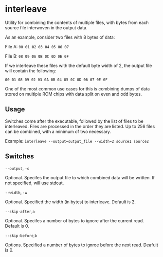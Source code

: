 # interleave
Utility for combining the contents of multiple files, with bytes from each source file interwoven in the output data.

As an example, consider two files with 8 bytes of data:

File A: `00 01 02 03 04 05 06 07`

File B: `08 09 0A 0B 0C 0D 0E 0F`

If we interleave these files with the default byte width of 2, the output file will contain the following:

`00 01 08 09 02 03 0A 0B 04 05 0C 0D 06 07 0E 0F`

One of the most common use cases for this is combining dumps of data stored on multiple ROM chips with data split on even and odd bytes.

## Usage
Switches come after the executable, followed by the list of files to be interleaved. Files are processed in the order they are listed. Up to 256 files can be combined, with a minimum of two necessary.

Example:
```interleave --output=output_file --width=2 source1 source2```

## Switches
```--output```, ```-o```

Optional. Specifes the output file to which combined data will be written. If not specified, will use stdout.

```--width```, ```-w```

Optional. Specified the width (in bytes) to interleave. Default is 2.

```--skip-after```,```a```

Optional. Specifes a number of bytes to ignore after the current read. Default is 0.

```--skip-before```,```b```

Options. Specified a number of bytes to ignroe before the next read. Deafult is 0.
